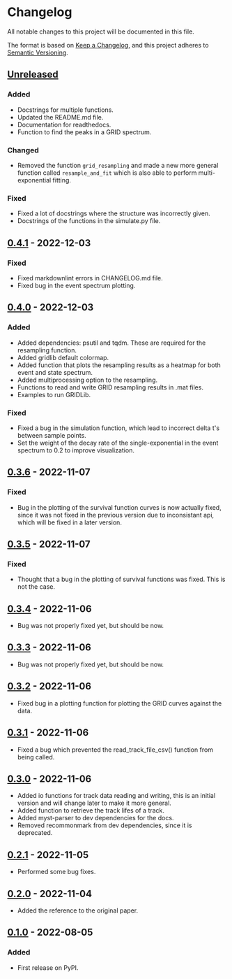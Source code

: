 <!-- markdownlint-disable MD024 -->
# Changelog

All notable changes to this project will be documented in this file.

The format is based on [Keep a Changelog](https://keepachangelog.com/en/1.0.0/),
and this project adheres to [Semantic Versioning](https://semver.org/spec/v2.0.0.html).

## [Unreleased]

### Added

- Docstrings for multiple functions.
- Updated the README.md file.
- Documentation for readthedocs.
- Function to find the peaks in a GRID spectrum.

### Changed

- Removed the function `grid_resampling` and made a new more general function called `resample_and_fit` which is also able to perform multi-exponential fitting.

### Fixed

- Fixed a lot of docstrings where the structure was incorrectly given.
- Docstrings of the functions in the simulate.py file.

## [0.4.1] - 2022-12-03

### Fixed

- Fixed markdownlint errors in CHANGELOG.md file.
- Fixed bug in the event spectrum plotting.

## [0.4.0] - 2022-12-03

### Added

- Added dependencies: psutil and tqdm. These are required for the resampling function.
- Added gridlib default colormap.
- Added function that plots the resampling results as a heatmap for both event and state spectrum.
- Added multiprocessing option to the resampling.
- Functions to read and write GRID resampling results in .mat files.
- Examples to run GRIDLib.

### Fixed

- Fixed a bug in the simulation function, which lead to incorrect delta t's between sample points.
- Set the weight of the decay rate of the single-exponential in the event spectrum to 0.2 to improve visualization.

## [0.3.6] - 2022-11-07

### Fixed

- Bug in the plotting of the survival function curves is now actually fixed, since it was not fixed in the previous version due to inconsistant api, which will be fixed in a later version.

## [0.3.5] - 2022-11-07

### Fixed

- Thought that a bug in the plotting of survival functions was fixed. This is not the case.

## [0.3.4] - 2022-11-06

- Bug was not properly fixed yet, but should be now.

## [0.3.3] - 2022-11-06

- Bug was not properly fixed yet, but should be now.

## [0.3.2] - 2022-11-06

- Fixed bug in a plotting function for plotting the GRID curves against the data.

## [0.3.1] - 2022-11-06

- Fixed a bug which prevented the read_track_file_csv() function from being called.

## [0.3.0] - 2022-11-06

- Added io functions for track data reading and writing, this is an initial version and will change later to make it more general.
- Added function to retrieve the track lifes of a track.
- Added myst-parser to dev dependencies for the docs.
- Removed recommonmark from dev dependencies, since it is deprecated.

## [0.2.1] - 2022-11-05

- Performed some bug fixes.

## [0.2.0] - 2022-11-04

- Added the reference to the original paper.

## [0.1.0] - 2022-08-05

### Added

- First release on PyPI.

[Unreleased]: https://github.com/boydcpeters/gridlib/compare/v0.4.1...HEAD
[0.4.1]: https://github.com/boydcpeters/gridlib/compare/v0.4.0...v0.4.1
[0.4.0]: https://github.com/boydcpeters/gridlib/compare/v0.3.6...v0.4.0
[0.3.6]: https://github.com/boydcpeters/gridlib/compare/v0.3.5...v0.3.6
[0.3.5]: https://github.com/boydcpeters/gridlib/compare/v0.3.4...v0.3.5
[0.3.4]: https://github.com/boydcpeters/gridlib/compare/v0.3.3...v0.3.4
[0.3.3]: https://github.com/boydcpeters/gridlib/compare/v0.3.2...v0.3.3
[0.3.2]: https://github.com/boydcpeters/gridlib/compare/v0.3.1...v0.3.2
[0.3.1]: https://github.com/boydcpeters/gridlib/compare/v0.3.0...v0.3.1
[0.3.0]: https://github.com/boydcpeters/gridlib/compare/v0.2.1...v0.3.0
[0.2.1]: https://github.com/boydcpeters/gridlib/compare/v0.2.0...v0.2.1
[0.2.0]: https://github.com/boydcpeters/gridlib/compare/v0.1.0...v0.2.0
[0.1.0]: https://github.com/boydcpeters/gridlib/compare/releases/tag/v0.1.0
